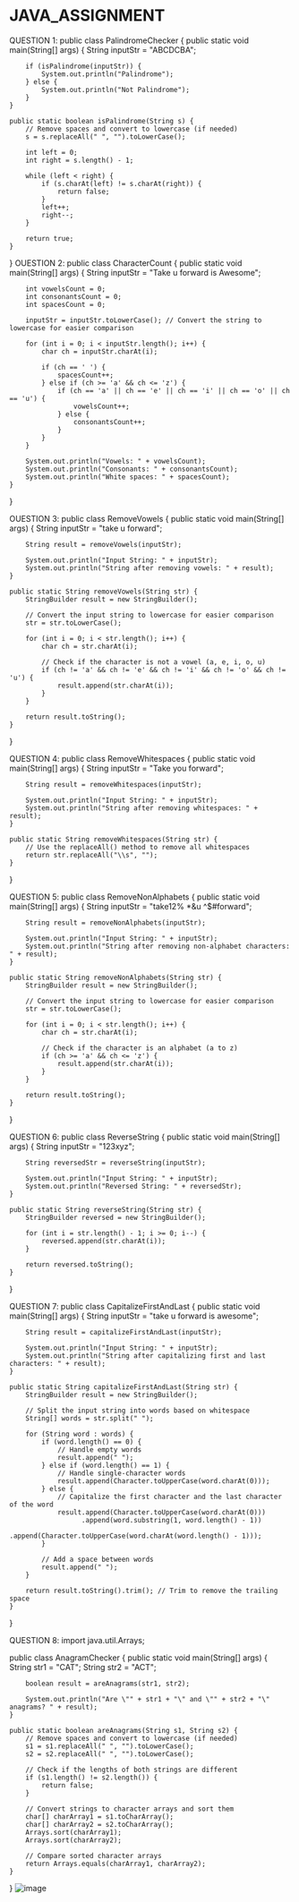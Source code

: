 # JAVA_ASSIGNMENT
QUESTION 1: public class PalindromeChecker {
    public static void main(String[] args) {
        String inputStr = "ABCDCBA";
        
        if (isPalindrome(inputStr)) {
            System.out.println("Palindrome");
        } else {
            System.out.println("Not Palindrome");
        }
    }
    
    public static boolean isPalindrome(String s) {
        // Remove spaces and convert to lowercase (if needed)
        s = s.replaceAll(" ", "").toLowerCase();
        
        int left = 0;
        int right = s.length() - 1;
        
        while (left < right) {
            if (s.charAt(left) != s.charAt(right)) {
                return false;
            }
            left++;
            right--;
        }
        
        return true;
    }
}
OUESTION 2: public class CharacterCount {
    public static void main(String[] args) {
        String inputStr = "Take u forward is Awesome";
        
        int vowelsCount = 0;
        int consonantsCount = 0;
        int spacesCount = 0;
        
        inputStr = inputStr.toLowerCase(); // Convert the string to lowercase for easier comparison
        
        for (int i = 0; i < inputStr.length(); i++) {
            char ch = inputStr.charAt(i);
            
            if (ch == ' ') {
                spacesCount++;
            } else if (ch >= 'a' && ch <= 'z') {
                if (ch == 'a' || ch == 'e' || ch == 'i' || ch == 'o' || ch == 'u') {
                    vowelsCount++;
                } else {
                    consonantsCount++;
                }
            }
        }
        
        System.out.println("Vowels: " + vowelsCount);
        System.out.println("Consonants: " + consonantsCount);
        System.out.println("White spaces: " + spacesCount);
    }
}


OUESTION 3: public class RemoveVowels {
    public static void main(String[] args) {
        String inputStr = "take u forward";
        
        String result = removeVowels(inputStr);
        
        System.out.println("Input String: " + inputStr);
        System.out.println("String after removing vowels: " + result);
    }
    
    public static String removeVowels(String str) {
        StringBuilder result = new StringBuilder();
        
        // Convert the input string to lowercase for easier comparison
        str = str.toLowerCase();
        
        for (int i = 0; i < str.length(); i++) {
            char ch = str.charAt(i);
            
            // Check if the character is not a vowel (a, e, i, o, u)
            if (ch != 'a' && ch != 'e' && ch != 'i' && ch != 'o' && ch != 'u') {
                result.append(str.charAt(i));
            }
        }
        
        return result.toString();
    }
}


QUESTION 4: public class RemoveWhitespaces {
    public static void main(String[] args) {
        String inputStr = "Take you forward";
        
        String result = removeWhitespaces(inputStr);
        
        System.out.println("Input String: " + inputStr);
        System.out.println("String after removing whitespaces: " + result);
    }
    
    public static String removeWhitespaces(String str) {
        // Use the replaceAll() method to remove all whitespaces
        return str.replaceAll("\\s", "");
    }
}


QUESTION 5: public class RemoveNonAlphabets {
    public static void main(String[] args) {
        String inputStr = "take12% *&u ^$#forward";
        
        String result = removeNonAlphabets(inputStr);
        
        System.out.println("Input String: " + inputStr);
        System.out.println("String after removing non-alphabet characters: " + result);
    }
    
    public static String removeNonAlphabets(String str) {
        StringBuilder result = new StringBuilder();
        
        // Convert the input string to lowercase for easier comparison
        str = str.toLowerCase();
        
        for (int i = 0; i < str.length(); i++) {
            char ch = str.charAt(i);
            
            // Check if the character is an alphabet (a to z)
            if (ch >= 'a' && ch <= 'z') {
                result.append(str.charAt(i));
            }
        }
        
        return result.toString();
    }
}


QUESTION 6: public class ReverseString {
    public static void main(String[] args) {
        String inputStr = "123xyz";
        
        String reversedStr = reverseString(inputStr);
        
        System.out.println("Input String: " + inputStr);
        System.out.println("Reversed String: " + reversedStr);
    }
    
    public static String reverseString(String str) {
        StringBuilder reversed = new StringBuilder();
        
        for (int i = str.length() - 1; i >= 0; i--) {
            reversed.append(str.charAt(i));
        }
        
        return reversed.toString();
    }
}

QUESTION 7: 
public class CapitalizeFirstAndLast {
    public static void main(String[] args) {
        String inputStr = "take u forward is awesome";
        
        String result = capitalizeFirstAndLast(inputStr);
        
        System.out.println("Input String: " + inputStr);
        System.out.println("String after capitalizing first and last characters: " + result);
    }
    
    public static String capitalizeFirstAndLast(String str) {
        StringBuilder result = new StringBuilder();
        
        // Split the input string into words based on whitespace
        String[] words = str.split(" ");
        
        for (String word : words) {
            if (word.length() == 0) {
                // Handle empty words
                result.append(" ");
            } else if (word.length() == 1) {
                // Handle single-character words
                result.append(Character.toUpperCase(word.charAt(0)));
            } else {
                // Capitalize the first character and the last character of the word
                result.append(Character.toUpperCase(word.charAt(0)))
                      .append(word.substring(1, word.length() - 1))
                      .append(Character.toUpperCase(word.charAt(word.length() - 1)));
            }
            
            // Add a space between words
            result.append(" ");
        }
        
        return result.toString().trim(); // Trim to remove the trailing space
    }
}

QUESTION 8:  import java.util.Arrays;

public class AnagramChecker {
    public static void main(String[] args) {
        String str1 = "CAT";
        String str2 = "ACT";
        
        boolean result = areAnagrams(str1, str2);
        
        System.out.println("Are \"" + str1 + "\" and \"" + str2 + "\" anagrams? " + result);
    }
    
    public static boolean areAnagrams(String s1, String s2) {
        // Remove spaces and convert to lowercase (if needed)
        s1 = s1.replaceAll(" ", "").toLowerCase();
        s2 = s2.replaceAll(" ", "").toLowerCase();
        
        // Check if the lengths of both strings are different
        if (s1.length() != s2.length()) {
            return false;
        }
        
        // Convert strings to character arrays and sort them
        char[] charArray1 = s1.toCharArray();
        char[] charArray2 = s2.toCharArray();
        Arrays.sort(charArray1);
        Arrays.sort(charArray2);
        
        // Compare sorted character arrays
        return Arrays.equals(charArray1, charArray2);
    }
}
![image](https://github.com/devansh123saini/JAVA_ASSIGNMENT/assets/145756189/aca3fb8d-0823-48b9-a354-1a1d59d4ed5e)
